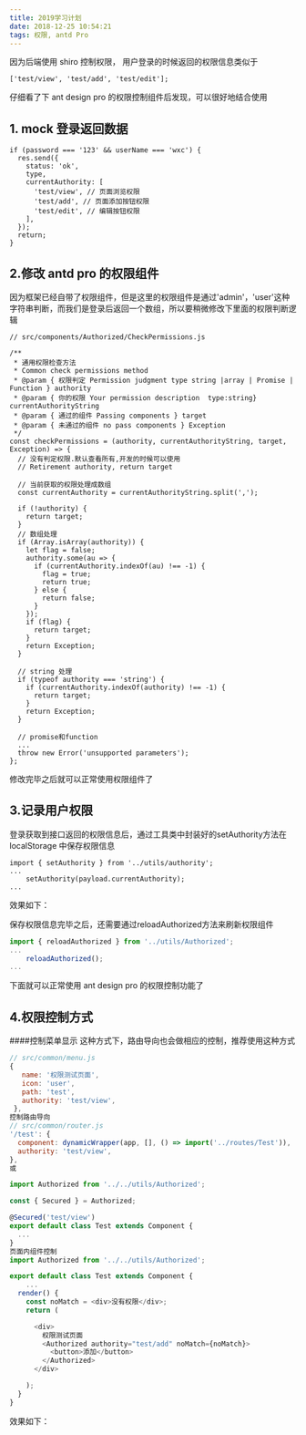 ```yaml
---
title: 2019学习计划
date: 2018-12-25 10:54:21
tags: 权限, antd Pro
---
```

因为后端使用 shiro 控制权限， 用户登录的时候返回的权限信息类似于

```
['test/view', 'test/add', 'test/edit'];
```
仔细看了下 ant design pro 的权限控制组件后发现，可以很好地结合使用

## 1. mock 登录返回数据
```
if (password === '123' && userName === 'wxc') {
  res.send({
    status: 'ok',
    type,
    currentAuthority: [
      'test/view', // 页面浏览权限
      'test/add', // 页面添加按钮权限
      'test/edit', // 编辑按钮权限
    ],
  });
  return;
}
```
## 2.修改 antd pro 的权限组件

因为框架已经自带了权限组件，但是这里的权限组件是通过'admin'，'user'这种字符串判断，而我们是登录后返回一个数组，所以要稍微修改下里面的权限判断逻辑

```
// src/components/Authorized/CheckPermissions.js

/**
 * 通用权限检查方法
 * Common check permissions method
 * @param { 权限判定 Permission judgment type string |array | Promise | Function } authority
 * @param { 你的权限 Your permission description  type:string} currentAuthorityString
 * @param { 通过的组件 Passing components } target
 * @param { 未通过的组件 no pass components } Exception
 */
const checkPermissions = (authority, currentAuthorityString, target, Exception) => {
  // 没有判定权限.默认查看所有,开发的时候可以使用
  // Retirement authority, return target

  // 当前获取的权限处理成数组
  const currentAuthority = currentAuthorityString.split(',');

  if (!authority) {
    return target;
  }
  // 数组处理
  if (Array.isArray(authority)) {
    let flag = false;
    authority.some(au => {
      if (currentAuthority.indexOf(au) !== -1) {
        flag = true;
        return true;
      } else {
        return false;
      }
    });
    if (flag) {
      return target;
    }
    return Exception;
  }

  // string 处理
  if (typeof authority === 'string') {
    if (currentAuthority.indexOf(authority) !== -1) {
      return target;
    }
    return Exception;
  }

  // promise和function
  ...
  throw new Error('unsupported parameters');
};
```
修改完毕之后就可以正常使用权限组件了

## 3.记录用户权限
登录获取到接口返回的权限信息后，通过工具类中封装好的setAuthority方法在 localStorage 中保存权限信息

```
import { setAuthority } from '../utils/authority';
...
	setAuthority(payload.currentAuthority);
...
```



效果如下：

保存权限信息完毕之后，还需要通过reloadAuthorized方法来刷新权限组件

```javascript
import { reloadAuthorized } from '../utils/Authorized';
...
	reloadAuthorized();
...
```

下面就可以正常使用 ant design pro 的权限控制功能了

## 4.权限控制方式
####控制菜单显示
这种方式下，路由导向也会做相应的控制，推荐使用这种方式

```javascript
// src/common/menu.js
{
   name: '权限测试页面',
   icon: 'user',
   path: 'test',
   authority: 'test/view',
 },
控制路由导向
// src/common/router.js
'/test': {
  component: dynamicWrapper(app, [], () => import('../routes/Test')),
  authority: 'test/view',
},
或

import Authorized from '../../utils/Authorized';

const { Secured } = Authorized;

@Secured('test/view')
export default class Test extends Component {
  ...
}
页面内组件控制
import Authorized from '../../utils/Authorized';

export default class Test extends Component {
	...
  render() {
    const noMatch = <div>没有权限</div>;
    return (

      <div>
        权限测试页面
        <Authorized authority="test/add" noMatch={noMatch}>
          <button>添加</button>
        </Authorized>
      </div>

​    );
  }
}
```





效果如下：